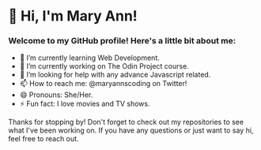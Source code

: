 # 👋 Hi, I'm Mary Ann!

### Welcome to my GitHub profile! Here's a little bit about me:

* 🌱 I’m currently learning Web Development.
* 🔭 I’m currently working on The Odin Project course.
* 🤔 I’m looking for help with any advance Javascript related.
* 📫 How to reach me: @maryannscoding on Twitter!
* 😄 Pronouns: She/Her.
* ⚡ Fun fact: I love movies and TV shows.

Thanks for stopping by! Don't forget to check out my repositories to see what I've been working on. If you have any questions or just want to say hi, feel free to reach out.

 
